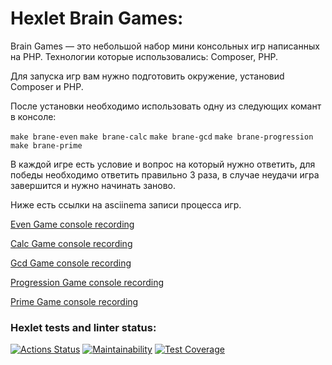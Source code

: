 # Hexlet Brain Games:

Brain Games — это небольшой набор мини консольных игр написанных на PHP.
Технологии которые использовались: Composer, PHP.

Для запуска игр вам нужно подготовить окружение, установиd Composer и PHP.

После установки необходимо использовать одну из следующих комант в консоле:

`make brane-even`
`make brane-calc`
`make brane-gcd`
`make brane-progression`
`make brane-prime`

В каждой игре есть условие и вопрос на который нужно ответить, для победы необходимо ответить правильно 3 раза, в случае неудачи игра завершится и нужно начинать заново.

Ниже есть ссылки на asciinema записи процесса игр.

[Even Game console recording](https://asciinema.org/a/Tg9xvANL2yIMYRt5MTr0PFrFj)

[Calc Game console recording](https://asciinema.org/a/oHEFISIe5x4lDba9IV1wWser7)

[Gcd Game console recording](https://asciinema.org/a/YD33f87dkI770PZIhPLDAPUlv)

[Progression Game console recording](https://asciinema.org/a/193yzdWW62xPmTYJVfzB3fAZ4)

[Prime Game console recording](https://asciinema.org/a/Ges4jJfz7qnq0LU39GMqQNX9J)

### Hexlet tests and linter status:
[![Actions Status](https://github.com/J-u-i-c-y/php-project-45/actions/workflows/hexlet-check.yml/badge.svg)](https://github.com/J-u-i-c-y/php-project-45/actions)
[![Maintainability](https://api.codeclimate.com/v1/badges/e78acbd132247bfe7f39/maintainability)](https://codeclimate.com/github/J-u-i-c-y/php-project-45/maintainability)
[![Test Coverage](https://api.codeclimate.com/v1/badges/e78acbd132247bfe7f39/test_coverage)](https://codeclimate.com/github/J-u-i-c-y/php-project-45/test_coverage)
